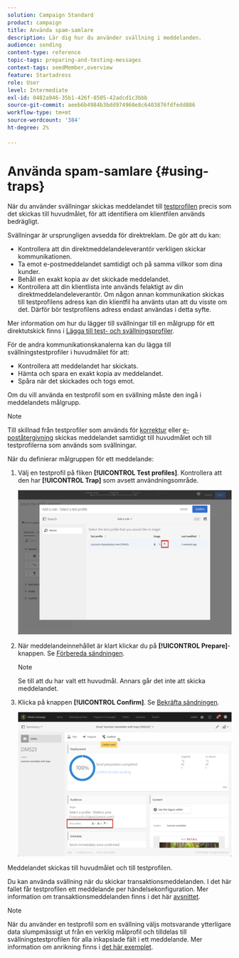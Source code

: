 ```yaml
---
solution: Campaign Standard
product: campaign
title: Använda spam-samlare
description: Lär dig hur du använder svällning i meddelanden.
audience: sending
content-type: reference
topic-tags: preparing-and-testing-messages
context-tags: seedMember,overview
feature: Startadress
role: User
level: Intermediate
exl-id: 0482a946-35b1-426f-8505-42adcd1c3bbb
source-git-commit: aeeb6b4984b3bdd974960e8c6403876fdfedd886
workflow-type: tm+mt
source-wordcount: '384'
ht-degree: 2%

---
```


# Använda spam-samlare {#using-traps}

När du använder svällningar skickas meddelandet till [testprofilen](../../audiences/using/managing-test-profiles.md) precis som det skickas till huvudmålet, för att identifiera om klientfilen används bedrägligt.

Svällningar är ursprungligen avsedda för direktreklam. De gör att du kan:

* Kontrollera att din direktmeddelandeleverantör verkligen skickar kommunikationen.
* Ta emot e-postmeddelandet samtidigt och på samma villkor som dina kunder.
* Behåll en exakt kopia av det skickade meddelandet.
* Kontrollera att din klientlista inte används felaktigt av din direktmeddelandeleverantör. Om någon annan kommunikation skickas till testprofilens adress kan din klientfil ha använts utan att du visste om det. Därför bör testprofilens adress endast användas i detta syfte.

Mer information om hur du lägger till svällningar till en målgrupp för ett direktutskick finns i [Lägga till test- och svällningsprofiler](../../channels/using/defining-the-direct-mail-audience.md#adding-test-and-trap-profiles).

För de andra kommunikationskanalerna kan du lägga till svällningstestprofiler i huvudmålet för att:

* Kontrollera att meddelandet har skickats.
* Hämta och spara en exakt kopia av meddelandet.
* Spåra när det skickades och togs emot.

Om du vill använda en testprofil som en svällning måste den ingå i meddelandets målgrupp.

>[!NOTE]
>
>Till skillnad från testprofiler som används för [korrektur](../../sending/using/sending-proofs.md) eller [e-poståtergivning](../../sending/using/email-rendering.md) skickas meddelandet samtidigt till huvudmålet och till testprofilerna som används som svällningar.

När du definierar målgruppen för ett meddelande:

1. Välj en testprofil på fliken **[!UICONTROL Test profiles]**. Kontrollera att den har **[!UICONTROL Trap]** som avsett användningsområde.

   ![](assets/trap_select.png)

1. När meddelandeinnehållet är klart klickar du på **[!UICONTROL Prepare]**-knappen. Se [Förbereda sändningen](../../sending/using/preparing-the-send.md).
   >[!NOTE]
   >
   >Se till att du har valt ett huvudmål. Annars går det inte att skicka meddelandet.

1. Klicka på knappen **[!UICONTROL Confirm]**. Se [Bekräfta sändningen](../../sending/using/confirming-the-send.md).

   ![](assets/trap_confirm.png)

Meddelandet skickas till huvudmålet och till testprofilen.

Du kan använda svällning när du skickar transaktionsmeddelanden. I det här fallet får testprofilen ett meddelande per händelsekonfiguration. Mer information om transaktionsmeddelanden finns i det här [avsnittet](../../channels/using/getting-started-with-transactional-msg.md).

>[!NOTE]
>
>När du använder en testprofil som en svällning väljs motsvarande ytterligare data slumpmässigt ut från en verklig målprofil och tilldelas till svällningstestprofilen för alla inkapslade fält i ett meddelande. Mer information om anrikning finns i [det här exemplet](../../automating/using/enriching-profile-data-file.md).
